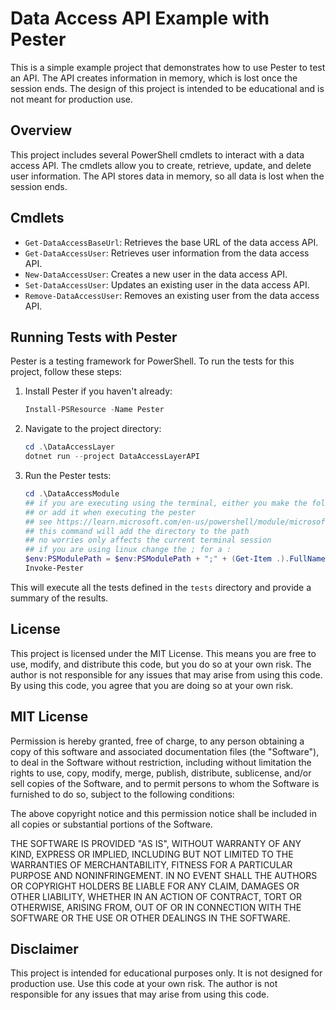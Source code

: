 # Data Access API Example with Pester

This is a simple example project that demonstrates how to use Pester to test an API. The API creates information in memory, which is lost once the session ends. The design of this project is intended to be educational and is not meant for production use.

## Overview

This project includes several PowerShell cmdlets to interact with a data access API. The cmdlets allow you to create, retrieve, update, and delete user information. The API stores data in memory, so all data is lost when the session ends.

## Cmdlets

- `Get-DataAccessBaseUrl`: Retrieves the base URL of the data access API.
- `Get-DataAccessUser`: Retrieves user information from the data access API.
- `New-DataAccessUser`: Creates a new user in the data access API.
- `Set-DataAccessUser`: Updates an existing user in the data access API.
- `Remove-DataAccessUser`: Removes an existing user from the data access API.

## Running Tests with Pester

Pester is a testing framework for PowerShell. To run the tests for this project, follow these steps:

1. Install Pester if you haven't already:

    ```powershell
    Install-PSResource -Name Pester
    ```

2. Navigate to the project directory:

    ```powershell
    cd .\DataAccessLayer
    dotnet run --project DataAccessLayerAPI
    ```

3. Run the Pester tests:

    ```powershell
    cd .\DataAccessModule
    ## if you are executing using the terminal, either you make the folder part of the PSModulePath 
    ## or add it when executing the pester
    ## see https://learn.microsoft.com/en-us/powershell/module/microsoft.powershell.core/about/about_psmodulepath
    ## this command will add the directory to the path
    ## no worries only affects the current terminal session
    ## if you are using linux change the ; for a :
    $env:PSModulePath = $env:PSModulePath + ";" + (Get-Item .).FullName
    Invoke-Pester
    ```

This will execute all the tests defined in the `tests` directory and provide a summary of the results.

## License

This project is licensed under the MIT License. This means you are free to use, modify, and distribute this code, but you do so at your own risk. The author is not responsible for any issues that may arise from using this code. By using this code, you agree that you are doing so at your own risk.

## MIT License

Permission is hereby granted, free of charge, to any person obtaining a copy
of this software and associated documentation files (the "Software"), to deal
in the Software without restriction, including without limitation the rights
to use, copy, modify, merge, publish, distribute, sublicense, and/or sell
copies of the Software, and to permit persons to whom the Software is
furnished to do so, subject to the following conditions:

The above copyright notice and this permission notice shall be included in all
copies or substantial portions of the Software.

THE SOFTWARE IS PROVIDED "AS IS", WITHOUT WARRANTY OF ANY KIND, EXPRESS OR
IMPLIED, INCLUDING BUT NOT LIMITED TO THE WARRANTIES OF MERCHANTABILITY,
FITNESS FOR A PARTICULAR PURPOSE AND NONINFRINGEMENT. IN NO EVENT SHALL THE
AUTHORS OR COPYRIGHT HOLDERS BE LIABLE FOR ANY CLAIM, DAMAGES OR OTHER
LIABILITY, WHETHER IN AN ACTION OF CONTRACT, TORT OR OTHERWISE, ARISING FROM,
OUT OF OR IN CONNECTION WITH THE SOFTWARE OR THE USE OR OTHER DEALINGS IN THE
SOFTWARE.

## Disclaimer

This project is intended for educational purposes only. It is not designed for production use. Use this code at your own risk. The author is not responsible for any issues that may arise from using this code.
